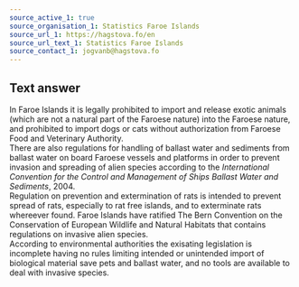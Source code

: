 ```yaml
---
source_active_1: true
source_organisation_1: Statistics Faroe Islands
source_url_1: https://hagstova.fo/en
source_url_text_1: Statistics Faroe Islands
source_contact_1: jogvanb@hagstova.fo
---
```

## Text answer
In Faroe Islands it is legally prohibited to import and release exotic animals (which are not a natural part of the Faroese nature) into the Faroese nature, and prohibited to import dogs or cats without authorization from Faroese Food and Veterinary Authority.  
There are also regulations for handling of ballast water and sediments from ballast water on board Faroese vessels and platforms in order to prevent invasion and spreading of alien species according to the *International Convention for the Control and Management of Ships Ballast Water and Sediments*, 2004.  
Regulation on prevention and extermination of rats is intended to prevent spread of rats, especially to rat free islands, and to exterminate rats whereever found.
Faroe Islands have ratified The Bern Convention on the Conservation of European Wildlife and Natural Habitats that contains regulations on invasive alien species.  
According to environmental authorities the exisating legislation is incomplete having no rules limiting intended or unintended import of biological material save pets and ballast water, and no tools are available to deal with invasive species.
